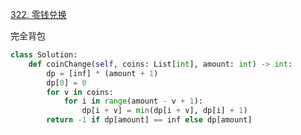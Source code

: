 

[322. 零钱兑换](https://leetcode.cn/problems/coin-change/description)

完全背包

```python []
class Solution:
    def coinChange(self, coins: List[int], amount: int) -> int:
        dp = [inf] * (amount + 1)
        dp[0] = 0
        for v in coins:
            for i in range(amount - v + 1):
                dp[i + v] = min(dp[i + v], dp[i] + 1)
        return -1 if dp[amount] == inf else dp[amount]
```